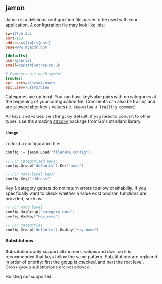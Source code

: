 ## jamon 

Jamon is a delicious configuration file parser to be used with your application. A configuration file may look like this:

```ini
ip=127.0.0.1
port=123
address=${ip}:${port}
base=www.myaddr.com

[defaults]
user=gabriel
email=ga@stripetree.co.uk

# Comments use hash symbol
[routes]
api.users=${base}/users
api.view=/users/view
```

Categories are optional. You can have key/value pairs with no categories at the beginning of your configuration file. Comments can also be trailing and are allowed after key's values (ie. `key=value # Trailing comment`)

All keys and values are strings by default, if you need to convert to other types, use the amazing [strconv](http://golang.org/pkg/strconv/) package from Go's standard library.

#### Usage

To load a configuration file:

```go
config := jamon.Load("filename.config")

// For categorized keys:
config.Group("defaults").Key("user")

// For root-level keys:
config.Key("address")
```

Key & category getters do not return errors to allow chainability. If you specifically want to check whether a value exist boolean functions are provided, such as:

```go
// For root level
config.HasGroup("category_name")
config.HasKey("key_name")

// For categories
config.Group("defaults").HasKey("key_name")
```

#### Substitutions

Substitutions only support alfanumeric values and dots, so it is recommended that keys follow the same pattern. Substitutions are replaced in order of priority: first the group is checked, and next the root level. Cross-group substitutions are not allowed.

Hoisting not supported!
